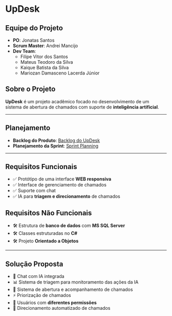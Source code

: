 # UpDesk

## Equipe do Projeto
- **PO**: Jonatas Santos  
- **Scrum Master**: Andrei Mancijo  
- **Dev Team**:
  - Filipe Vitor dos Santos
  - Mateus Teodoro da Silva  
  - Kaique Batista da Silva  
  - Mariozan Damasceno Lacerda Júnior  

## Sobre o Projeto
**UpDesk** é um projeto acadêmico focado no desenvolvimento de um sistema de abertura de chamados com suporte de **inteligência artificial**.

---

## Planejamento
- **Backlog do Produto**: [Backlog do UpDesk](https://github.com/mancijo/serviceDesk/blob/useCase/planning/Backlog%20UpDesk.md)  
- **Planejamento da Sprint**: [Sprint Planning](https://github.com/mancijo/UpDesk/blob/main/planning/sprintPlanning.md)

---


## Requisitos Funcionais
- ✅ Protótipo de uma interface **WEB responsiva**  
- ✅ Interface de gerenciamento de chamados  
- ✅ Suporte com chat  
- ✅ IA para **triagem e direcionamento** de chamados  

## Requisitos Não Funcionais
- 🛠 Estrutura de **banco de dados** com **MS SQL Server**  
- 🛠 Classes estruturadas no **C#**  
- 🛠 Projeto **Orientado a Objetos**

---

## Solução Proposta
- 🤖 Chat com IA integrada  
- 📊 Sistema de triagem para monitoramento das ações da IA  
- 📝 Sistema de abertura e acompanhamento de chamados  
- ⚡ Priorização de chamados  
- 👥 Usuários com **diferentes permissões**  
- 🎯 Direcionamento automatizado de chamados  
